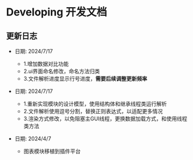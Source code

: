 # Developing 开发文档

## 更新日志
+ 日期: 2024/7/17
    - 1.增加数据对比功能
    - 2.ui界面命名修改，命名方法归类
    - 3.文件解析进度显示行号进度，**需要后续调整更新频率**
    
+ 日期: 2024/7/17
    - 1.重新实现模块的设计模型，使用结构体和继承线程类运行解析
    - 2.文件解析使用逗号分割，替换正则表达式，以适配更多情况
    - 3.渲染方式修改，以免阻塞主GUI线程，更换数据加载方式，和使用线程类方法
    
+ 日期: 2024/4/7
    - 图表模块移植到插件平台
